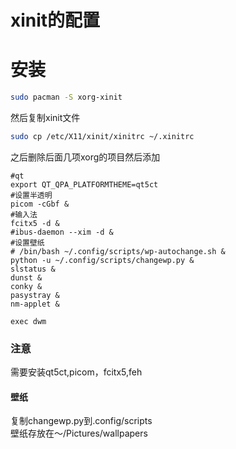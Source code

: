 # xinit的配置
# 安装
```bash
sudo pacman -S xorg-xinit
```
然后复制xinit文件
```bash
sudo cp /etc/X11/xinit/xinitrc ~/.xinitrc
```
之后删除后面几项xorg的项目然后添加
```
#qt
export QT_QPA_PLATFORMTHEME=qt5ct
#设置半透明
picom -cGbf &
#输入法
fcitx5 -d &
#ibus-daemon --xim -d &
#设置壁纸
# /bin/bash ~/.config/scripts/wp-autochange.sh &
python -u ~/.config/scripts/changewp.py &
slstatus &
dunst &
conky &
pasystray &
nm-applet &

exec dwm
```

### 注意
需要安装qt5ct,picom，fcitx5,feh  
#### 壁纸
复制changewp.py到.config/scripts  
壁纸存放在～/Pictures/wallpapers
